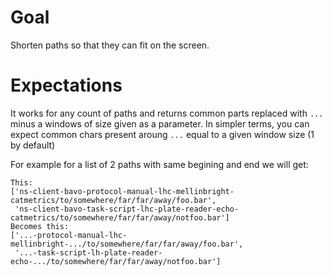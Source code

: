 # Goal

Shorten paths so that they can fit on the screen.

# Expectations

It works for any count of paths and returns common parts replaced with `...` minus a windows of size given as a parameter. In simpler terms, you can expect common chars present aroung `...` equal to a given window size (1 by default)

For example for a list of 2 paths with same begining and end we will get:

```
This:
['ns-client-bavo-protocol-manual-lhc-mellinbright-catmetrics/to/somewhere/far/far/away/foo.bar',
 'ns-client-bavo-task-script-lhc-plate-reader-echo-catmetrics/to/somewhere/far/far/away/notfoo.bar']
Becomes this:
['...-protocol-manual-lhc-mellinbright-.../to/somewhere/far/far/away/foo.bar',
 '...-task-script-lh-plate-reader-echo-.../to/somewhere/far/far/away/notfoo.bar']
```
